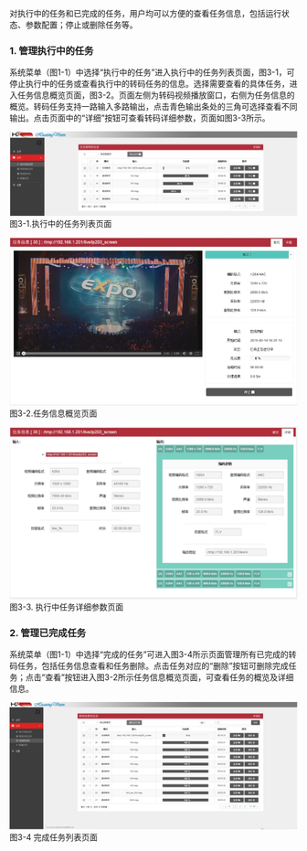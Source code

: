 对执行中的任务和已完成的任务，用户均可以方便的查看任务信息，包括运行状态、参数配置；停止或删除任务等。

### 1. 管理执行中的任务
系统菜单（图1-1）中选择“执行中的任务”进入执行中的任务列表页面，图3-1，可停止执行中的任务或查看执行中的转码任务的信息。选择需要查看的具体任务，进入任务信息概览页面，图3-2。页面左侧为转码视频播放窗口，右侧为任务信息的概览。转码任务支持一路输入多路输出，点击青色输出条处的三角可选择查看不同输出。点击页面中的“详细”按钮可查看转码详细参数，页面如图3-3所示。

![](/assets/3-1.jpg)
图3-1.执行中的任务列表页面

![](/assets/3-2.jpg)
图3-2.任务信息概览页面

![](/assets/3-3.jpg)
图3-3. 执行中任务详细参数页面

### 2. 管理已完成任务
系统菜单（图1-1）中选择“完成的任务”可进入图3-4所示页面管理所有已完成的转码任务，包括任务信息查看和任务删除。点击任务对应的“删除”按钮可删除完成任务；点击“查看”按钮进入图3-2所示任务信息概览页面，可查看任务的概览及详细信息。

![](/assets/3-4.jpg)
图3-4 完成任务列表页面